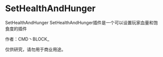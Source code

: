 # SetHealthAndHunger
SetHealthAndHunger
SetHealthAndHunger插件是一个可以设置玩家血量和饱食度的插件

作者：CMD丶BLOCK_

仅供研究，请勿用于商业用途。

